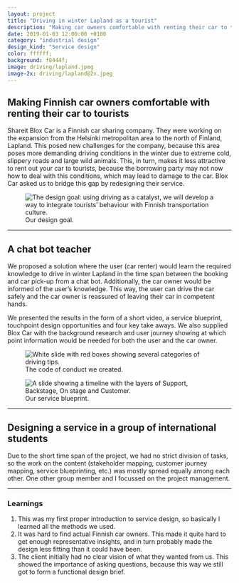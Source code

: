 ```yaml
---
layout: project
title: "Driving in winter Lapland as a tourist"
description: "Making car owners comfortable with renting their car to tourists with a chat bot by doing service design in a group of international students"
date: 2019-01-03 12:00:00 +0100
category: "industrial design"
design_kind: "Service design"
color: ffffff;
background: f8444f;
image: driving/lapland.jpeg
image-2x: driving/lapland@2x.jpeg
---
```


## Making Finnish car owners comfortable with renting their car to tourists

Shareit Blox Car is a Finnish car sharing company. They were working on the expansion from the Helsinki metropolitan area to the north of Finland, Lapland. This posed new challenges for the company, because this area poses more demanding driving conditions in the winter due to extreme cold, slippery roads and large wild animals. This, in turn, makes it less attractive to rent out your car to tourists, because the borrowing party may not now how to deal with this conditions, which may lead to damage to the car. Blox Car asked us to bridge this gap by redesigning their service.


<div class="project__picture-group project__picture-group--light">
  <figure class="project__picture">
    <img class="project__image lazy" alt="The design goal: using driving as a catalyst, we will develop a way to integrate tourists’ behaviour with Finnish transportation culture."
      data-srcset="/static/img/driving/goal.png 1x,
        /static/img/driving/goal@2x.png 2x"
      src="/static/img/placeholder.jpg"
      data-src="/static/img/driving/goal.png">
    <figcaption class="project__caption">
      Our design goal.
    </figcaption>
  </figure>
</div>

---

## A chat bot teacher

We proposed a solution where the user (car renter) would learn the required knowledge to drive in winter Lapland in the time span between the booking and car pick-up from a chat bot. Additionally, the car owner would be informed of the user’s knowledge. This way, the user can drive the car safely and the car owner is reassured of leaving their car in competent hands.

We presented the results in the form of a short video, a service blueprint, touchpoint design opportunities and four key take aways. We also supplied Blox Car with the background research and user journey showing at which point information would be needed for both the user and the car owner.


<div class="project__picture-group">

  <figure class="project__picture">
    <img class="project__image lazy" alt="White slide with red boxes showing several categories of driving tips."
      data-srcset="/static/img/driving/code.png 1x,
        /static/img/driving/code@2x.png 2x"
      src="/static/img/placeholder.jpg"
      data-src="/static/img/driving/code.png">
    <figcaption class="project__caption">
      The code of conduct we created.
    </figcaption>
  </figure>

  <figure class="project__picture">
    <img class="project__image lazy" alt="A slide showing a timeline with the layers of Support, Backstage, On stage and Customer."
      data-srcset="/static/img/driving/blueprint.png 1x,
        /static/img/driving/blueprint@2x.png 2x"
      src="/static/img/placeholder.jpg"
      data-src="/static/img/driving/blueprint.png">
    <figcaption class="project__caption">
      Our service blueprint.
    </figcaption>
  </figure>

</div>


---

## Designing a service in a group of international students

Due to the short time span of the project, we had no strict division of tasks, so the work on the content (stakeholder mapping, customer journey mapping, service blueprinting, etc.) was mostly spread equally among each other. One other group member and I focussed on the project management.

---

### Learnings

1. This was my first proper introduction to service design, so basically I learned all the methods we used.
2. It was hard to find actual Finnish car owners. This made it quite hard to get enough representative insights, and in turn probably made the design less fitting than it could have been.
3. The client initially had no clear vision of what they wanted from us. This showed the importance of asking questions, because this way we still got to form a functional design brief.
